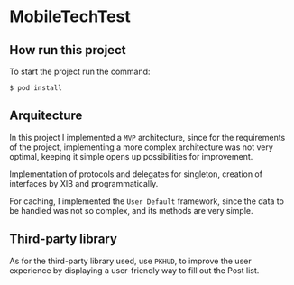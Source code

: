 # MobileTechTest

## How run this project
To start the project run the command:

```
$ pod install
```

## Arquitecture

In this project I implemented a ```MVP``` architecture, since for the requirements of the project,
implementing a more complex architecture was not very optimal, keeping it simple opens up possibilities for improvement.

Implementation of protocols and delegates for singleton, creation of interfaces by XIB and programmatically.

For caching, I implemented the ```User Default``` framework, since the data to be handled was not so complex, and its methods are very simple.

## Third-party library

As for the third-party library used, use ```PKHUD```, to improve the user experience by displaying a user-friendly way to fill out the Post list.
